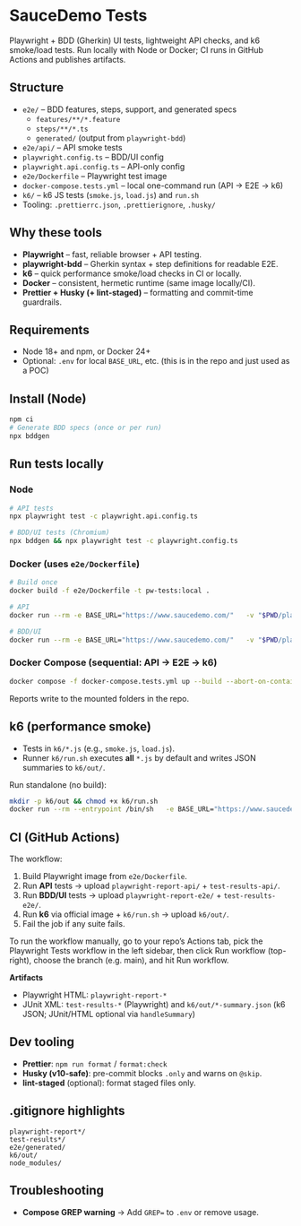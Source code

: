 # SauceDemo Tests

Playwright + BDD (Gherkin) UI tests, lightweight API checks, and k6 smoke/load tests. Run locally with Node or Docker; CI runs in GitHub Actions and publishes artifacts.

## Structure

- `e2e/` – BDD features, steps, support, and generated specs
  - `features/**/*.feature`
  - `steps/**/*.ts`
  - `generated/` (output from `playwright-bdd`)
- `e2e/api/` – API smoke tests
- `playwright.config.ts` – BDD/UI config
- `playwright.api.config.ts` – API-only config
- `e2e/Dockerfile` – Playwright test image
- `docker-compose.tests.yml` – local one-command run (API → E2E → k6)
- `k6/` – k6 JS tests (`smoke.js`, `load.js`) and `run.sh`
- Tooling: `.prettierrc.json`, `.prettierignore`, `.husky/`

## Why these tools

- **Playwright** – fast, reliable browser + API testing.
- **playwright-bdd** – Gherkin syntax + step definitions for readable E2E.
- **k6** – quick performance smoke/load checks in CI or locally.
- **Docker** – consistent, hermetic runtime (same image locally/CI).
- **Prettier + Husky (+ lint-staged)** – formatting and commit-time guardrails.

## Requirements

- Node 18+ and npm, or Docker 24+
- Optional: `.env` for local `BASE_URL`, etc. (this is in the repo and just used as a POC)

## Install (Node)

```bash
npm ci
# Generate BDD specs (once or per run)
npx bddgen
```

## Run tests locally

### Node

```bash
# API tests
npx playwright test -c playwright.api.config.ts

# BDD/UI tests (Chromium)
npx bddgen && npx playwright test -c playwright.config.ts
```

### Docker (uses `e2e/Dockerfile`)

```bash
# Build once
docker build -f e2e/Dockerfile -t pw-tests:local .

# API
docker run --rm -e BASE_URL="https://www.saucedemo.com/"   -v "$PWD/playwright-report-api:/app/playwright-report"   -v "$PWD/test-results-api:/app/test-results"   pw-tests:local npx playwright test -c playwright.api.config.ts

# BDD/UI
docker run --rm -e BASE_URL="https://www.saucedemo.com/"   -v "$PWD/playwright-report-e2e:/app/playwright-report"   -v "$PWD/test-results-e2e:/app/test-results"   pw-tests:local sh -lc "npx bddgen && npx playwright test -c playwright.config.ts"
```

### Docker Compose (sequential: API → E2E → k6)

```bash
docker compose -f docker-compose.tests.yml up --build --abort-on-container-exit --exit-code-from k6-all k6-all
```

Reports write to the mounted folders in the repo.

## k6 (performance smoke)

- Tests in `k6/*.js` (e.g., `smoke.js`, `load.js`).
- Runner `k6/run.sh` executes **all** `*.js` by default and writes JSON summaries to `k6/out/`.

Run standalone (no build):

```bash
mkdir -p k6/out && chmod +x k6/run.sh
docker run --rm --entrypoint /bin/sh   -e BASE_URL="https://www.saucedemo.com/" -e K6_TEST=all   -v "$PWD/k6:/scripts" grafana/k6:latest /scripts/run.sh
```

## CI (GitHub Actions)

The workflow:

1. Build Playwright image from `e2e/Dockerfile`.
2. Run **API** tests → upload `playwright-report-api/` + `test-results-api/`.
3. Run **BDD/UI** tests → upload `playwright-report-e2e/` + `test-results-e2e/`.
4. Run **k6** via official image + `k6/run.sh` → upload `k6/out/`.
5. Fail the job if any suite fails.

To run the workflow manually, go to your repo’s Actions tab, pick the Playwright Tests workflow in the left sidebar, then click Run workflow (top-right), choose the branch (e.g. main), and hit Run workflow.

**Artifacts**

- Playwright HTML: `playwright-report-*`
- JUnit XML: `test-results-*` (Playwright) and `k6/out/*-summary.json` (k6 JSON; JUnit/HTML optional via `handleSummary`)

## Dev tooling

- **Prettier**: `npm run format` / `format:check`
- **Husky (v10-safe)**: pre-commit blocks `.only` and warns on `@skip`.
- **lint-staged** (optional): format staged files only.

## .gitignore highlights

```
playwright-report*/
test-results*/
e2e/generated/
k6/out/
node_modules/
```

## Troubleshooting

- **Compose GREP warning** → Add `GREP=` to `.env` or remove usage.
